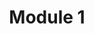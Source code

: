 ---
title: "Module 1"
weight: 2
type: docs
no-list: false
description: >
  Module 1 - The basics.
---